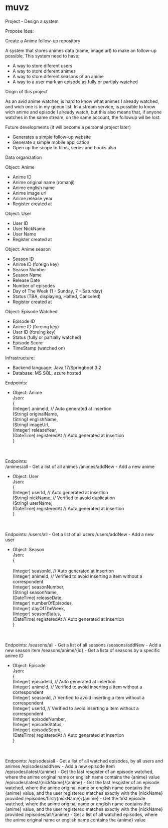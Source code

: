 # muvz

Project - Design a system 

Propose idea:

Create a Anime follow-up repository

A system that stores animes data (name, image url) to make an follow-up possible.
This system need to have:
-   A way to store diferent users
-   A way to store diferent animes
-   A way to store diferent seasons of an anime
-   A way to a user mark an episode as fully or partialy watched

Origin of this project

As an avid anime watcher, is hard to know what animes I already watched, and wich one is in my queue list.
In a stream service, is possible to know wich anime and episode I already watch, but this also means that, if anyone watches in the same stream, on the same account, the followup wil be lost.


Future developments (it will become a personal project later)
-   Generates a simple follow-up website
-   Generate a simple mobile application
-   Open up the scope to films, series and books also


Data organization

Object: Anime
-   Anime ID
-   Anime original name (romanji)
-   Anime english name
-   Anime image url
-   Anime release year
-   Register created at 

Object: User
-   User ID
-   User NickName
-   User Name
-   Register created at 


Object: Anime season
-   Season ID
-   Anime ID (foreign key)
- 	Season Number
-	Season Name
-   Release Date
-   Number of episodes
-	Day of The Week (1 - Sunday, 7 - Saturday)
-   Status (TBA, displaying, Halted, Canceled)
-   Register created at 


Object: Episode Watched
-   Episode ID
-   Anime ID (foreing key)
-   User ID (foreing key)
-   Status (fully or partially watched)
-   Episode Score 
-   TimeStamp (watched on)


Infrastructure:
-   Backend language: Java 17/Springboot 3.2
-   Database: MS SQL, azure hosted

Endpoints:
* Object: Anime
<br/>Json:
<br/>{
<br/>	(Integer) animeId, // Auto generated at insertion
<br/>	(String) originalName,
<br/>	(String) englishName,
<br/>	(String) imageUrl,
<br/>	(Integer) releaseYear,
<br/>	(DateTime) registeredAt // Auto generated at insertion
<br/>}
<br/>
<br/>Endpoints:
<br/>
/animes/all - Get a list of all animes
/animes/addNew - Add a new anime

* Object: User
<br/>Json:
<br/>{
<br/>	(Integer) userId, 			// Auto generated at insertion
<br/>	(String) nickName,			// Verified to avoid duplication
<br/>	(String) userName,
<br/>	(DateTime) registeredAt 	// Auto generated at insertion
<br/>}
<br/>
<br/>Endpoints:
/users/all - Get a list of all users
/users/addNew - Add a new user

* Object: Season
<br/>Json:
<br/>{	
<br/>	(Integer) seasonId, 		// Auto generated at insertion
<br/>	(Integer) animeId,			// Verified to avoid inserting a item without a correspondent
<br/>	(Integer) seasonNumber,
<br/>	(String) seasonName,
<br/>	(DateTime) releaseDate,
<br/>	(Integer) numberOfEpisodes,
<br/>	(Integer) dayOfTheWeek,
<br/>	(Integer) seasonStatus,
<br/>	(DateTime) registeredAt 	// Auto generated at insertion
<br/>}
<br/>
<br/>Endpoints:
/seasons/all - Get a list of all seasons
/seasons/addNew - Add a new season item
/seasons/anime/{id} - Get a lista of seasons by a specific anime ID

* Object: Episode
<br/>Json:
<br/>{
<br/>	(Integer) episodeId, 		// Auto generated at insertion
<br/>	(Integer) animeId,			// Verified to avoid inserting a item without a correspondent 
<br/>	(Integer) seasonId,			// Verified to avoid inserting a item without a correspondent 
<br/>	(Integer) userId,			// Verified to avoid inserting a item without a correspondent 
<br/>	(Integer) episodeNumber,
<br/>	(Integer) episodeStatus,
<br/>	(Integer) episodeScore,
<br/>	(DateTime) registeredAt 	// Auto generated at insertion
<br/>}
<br/>
<br/>Endpoints:
/episodes/all - Get a list of all watched episodes, by all users and animes
/episodes/addNew - Add a new episode item
/episodes/latest/{anime} - Get the last resgister of an episode watched, where the anime original name or english name contains the {anime} value
/episodes/latest/{nickName}/{anime} - Get the last resgister of an episode watched, where the anime original name or english name contains the {anime} value, and the user registered matches exactly with the {nickName} provided
/episodes/first/{nickName}/{anime} - Get the first episode watched, where the anime original name or english name contains the {anime} value, and the user registered matches exactly with the {nickName} provided
/episodes/all/{anime} - Get a list of all watched episodes, where the anime original name or english name contains the {anime} value
